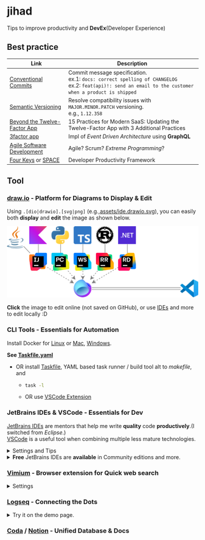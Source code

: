# jihad

Tips to improve productivity and **DevEx**(Developer Experience)

## Best practice

| Link                                                                                                                                                                     | Description                                                                                                                                                 |
| ------------------------------------------------------------------------------------------------------------------------------------------------------------------------ | ----------------------------------------------------------------------------------------------------------------------------------------------------------- |
| [Conventional Commits](https://www.conventionalcommits.org/ja/v1.0.0/)                                                                                                   | Commit message specification.<br>ex.1: `docs: correct spelling of CHANGELOG`<br>ex.2: `feat(api)!: send an email to the customer when a product is shipped` |
| [Semantic Versioning](https://semver.org/lang/ja/)                                                                                                                       | Resolve compatibility issues with `MAJOR.MINOR.PATCH` versioning.<br>e.g., `1.12.358`                                                                       |
| [Beyond the Twelve-Factor App](https://zenn.dev/kazurof/articles/18256f0e9c4761)                                                                                         | 15 Practices for Modern SaaS: Updating the Twelve-Factor App with 3 Additional Practices                                                                    |
| [3factor app](https://3factor.app/)                                                                                                                                      | Impl of _Event Driven Architecture_ using **GraphQL**                                                                                                       |
| [Agile Software Development](https://www.sei-info.co.jp/framework/column/agile/)                                                                                         | Agile? Scrum? _Extreme Programming_?                                                                                                                        |
| [Four Keys](https://cloud.google.com/blog/ja/products/gcp/using-the-four-keys-to-measure-your-devops-performance) or [SPACE](https://note.com/dai___you/n/n117357da25b5) | Developer Productivity Framework                                                                                                                            |

## Tool

### [draw.io](https://www.drawio.com/) - Platform for Diagrams to Display & Edit

Using `.[dio|drawio].[svg|png]` (e.g.,[assets/ide.drawio.svg](assets/ide.drawio.svg)), you can easily both **display** and **edit** the image as shown below.

[![Image link was broken!!!](assets/ide.drawio.svg)](https://app.diagrams.net/?url=https://raw.githubusercontent.com/mineco13/jihad/refs/heads/main/assets/ide.drawio.svg)

**Click** the image to edit online (not saved on GitHub), or use [IDEs](#integrated-development-environment) and more to edit locally :D

### CLI Tools - Essentials for Automation

Install Docker for [Linux](https://docs.docker.com/engine/install/) or [Mac](https://orbstack.dev/), [Windows](https://docs.docker.com/desktop/install/windows-install/).

**See [Taskfile.yaml](Taskfile.yaml)**

- OR install [Taskfile](https://taskfile.dev/), YAML based task runner / build tool alt to _makefile_, and
  - ```bash
    task -l
    ```
  - OR use [VSCode Extension](https://taskfile.dev/integrations/)

### JetBrains IDEs & VSCode - Essentials for Dev

[JetBrains IDEs](https://www.jetbrains.com/ja-jp/ides/) are mentors that help me write **quality** code **productively**.(I switched from _Eclipse_.)\
[VSCode](https://code.visualstudio.com/) is a useful tool when combining multiple less mature technologies.

<details><summary>Settings and Tips</summary>

|                                                | JetBrains IDEs                                                                                                                                                                | VSCode                                                                                                        |
| ---------------------------------------------- | ----------------------------------------------------------------------------------------------------------------------------------------------------------------------------- | ------------------------------------------------------------------------------------------------------------- |
| Sync keymap by                                 | [Install VSCode Keymap](https://plugins.jetbrains.com/plugin/12062-vscode-keymap) and [Apply it](https://pleiades.io/help/idea/configuring-keyboard-and-mouse-shortcuts.html) | -                                                                                                             |
| Assign `Ctrl + d` to                           | [`Search with Google`](https://pleiades.io/help/idea/configuring-keyboard-and-mouse-shortcuts.html#add-keyboard-shortcut)                                                     | [`extension.googleSearch`](https://marketplace.visualstudio.com/items?itemName=kameshkotwani.google-search)   |
| Edit [`.[dio\|drawio].[svg\|png]`](#drawio) by | [Extension](https://plugins.jetbrains.com/plugin/15635-diagrams-net-integration)                                                                                              | [Extension](https://marketplace.visualstudio.com/items?itemName=hediet.vscode-drawio)                         |
| Visualize Git by                               | Built-in windows [Commits](https://pleiades.io/help/idea/commit-and-push-changes.html#commit) and [Branches](https://pleiades.io/help/idea/manage-branches.html)              | [Extension](https://marketplace.visualstudio.com/items?itemName=mhutchie.git-graph)                           |
| Use `Ctrl + .` for                             | [Quick-fix](https://pleiades.io/help/idea/resolving-problems.html)                                                                                                            | [Quick-fix](https://code.visualstudio.com/docs/editor/refactoring#_code-actions-quick-fixes-and-refactorings) |
| Clean up code on commit by                     | [Built-in feature](https://pleiades.io/help/idea/running-inspections.html#run-before-commit)                                                                                  | ?                                                                                                             |

</details>

<details><summary><b>Free</b> JetBrains IDEs are <b>available</b> in Community editions and more.</summary>

| [IntelliJ IDEA](https://www.jetbrains.com/ja-jp/idea/)                                                                                           | [PyCharm](https://www.jetbrains.com/ja-jp/pycharm/) | [WebStorm](https://www.jetbrains.com/ja-jp/webstorm/) | [RustRover](https://www.jetbrains.com/ja-jp/rust/) | [Rider](https://www.jetbrains.com/ja-jp/rider/) | [JetBrains Fleet](https://www.jetbrains.com/ja-jp/fleet/#polyglot) |
| ------------------------------------------------------------------------------------------------------------------------------------------------ | --------------------------------------------------- | ----------------------------------------------------- | -------------------------------------------------- | ----------------------------------------------- | ------------------------------------------------------------------ |
| [Java](https://www.jetbrains.com/ja-jp/lp/devecosystem-2023/java/#java_ide) & [Kotlin](https://kotlinlang.org/docs/kotlin-tour-hello-world.html) | [Python](https://hub.docker.com/_/python)           | [TypeScript](https://www.typescriptlang.org/) & JS    | [Rust](https://tourofrust.com/00_ja.html)          | C#, F#, VB.NET                                  | Multiple lang                                                      |

I love **live coding assistance**, such as
[spell checking](https://pleiades.io/help/idea/spellchecking.html),
[type matching completion](https://pleiades.io/help/idea/auto-completing-code.html#smart_type_matching_completion),
and [code analysis](https://pleiades.io/help/idea/file-and-project-analysis.html#analysis-current-file).

</details>

### [Vimium](https://chromewebstore.google.com/detail/vimium/dbepggeogbaibhgnhhndojpepiihcmeb?hl=ja-jp) - Browser extension for Quick web search

<details><summary>Settings</summary>

Using the browser's address bar, access  
`chrome-extension://dbepggeogbaibhgnhhndojpepiihcmeb/pages/options.html`  
AND edit **Custom key mappings** as shown.

```conf
# Insert your preferred key mappings here.
map s scrollPageUp
map d scrollPageDown
unmap f # Disable Vimium's main feature
map <m-e> nextTab

map <m-d> openCopiedUrlInNewTab
# Web search for the text on the page
# 1. Select the text by double-clicking
# 2. `Command + c`
# 3. `Command + d`

# NOTICE for Linux or Windows users,
# REPLACE <m-*>, =`Command + *`, with <c-*>, =`Ctrl + *`.
```

</details>

### [Logseq](https://logseq.com/) - Connecting the Dots

<details><summary>Try it on the demo page. </summary>

Access https://demo.logseq.com/

1. Input your favorite text, press `Enter`, and it will create a **Block**.
2. Copy & Paste the following text, press `Enter`, and it will create a **Page**.

   ```md
   [[Logseq]]
   ```

3. Click on `[[Logseq]]`, then C&P the following text.

   ```md
   [[Block]] is atomic element of [[Logseq]]

   [[Page]] is array of [[Block]]

   [[Link]] shows how the current [[Page]] is referred to by other [[Page]]s.

         - [[Link]] also works similarly for [[Block]].
   ```

4. Click on `[[Link]]`, then C&P the following text.

   ```md
   `[[page]]`で page という題名の [[Page]] を検索し、選択することでその [[Page]] への `Link` を作成できる

         - 該当する [[Page]] が存在しない場合は自動で作成される

   `((block))`で block という文字列を含んだ [[Block]] を検索し、選択することでその[[Block]]への`Link`を作成できる
   ```

5. Click on [`Graph view`](https://demo.logseq.com/#/graph) and play

</details>

### [Coda](https://coda.io/gallery/engineering) / [Notion](https://www.notion.so/ja/help/intro-to-databases) - Unified Database & Docs
